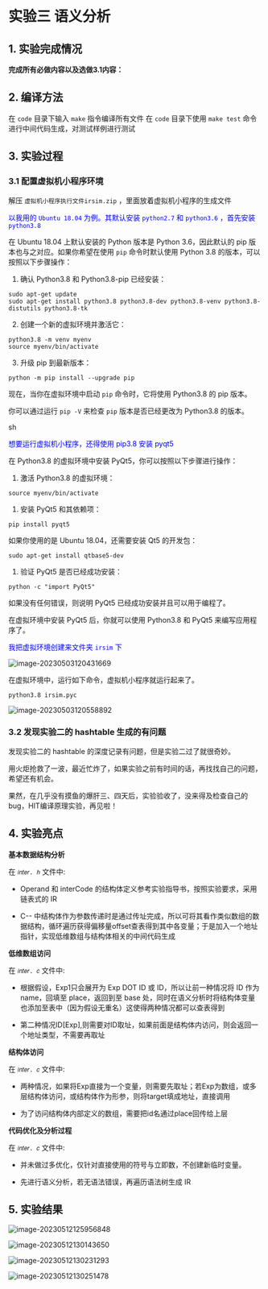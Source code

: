 # 实验三 语义分析

## 1. 实验完成情况

**完成所有必做内容以及选做3.1内容：**

## 2. 编译方法

在 `code` 目录下输入 `make` 指令编译所有文件
在 `code` 目录下使用 `make test` 命令进行中间代码生成，对测试样例进行测试

## 3. 实验过程

### 3.1 配置虚拟机小程序环境

解压 `虚拟机小程序执行文件irsim.zip` ，里面放着虚拟机小程序的生成文件

<font color=blue>以我用的 `Ubuntu 18.04` 为例。其默认安装 `python2.7` 和 `python3.6` ，首先安装 `python3.8` </font>

在 Ubuntu 18.04 上默认安装的 Python 版本是 Python 3.6，因此默认的 pip 版本也与之对应。如果你希望在使用 `pip` 命令时默认使用 Python 3.8 的版本，可以按照以下步骤操作：

1.  确认 Python3.8 和 Python3.8-pip 已经安装：

```shell
sudo apt-get update
sudo apt-get install python3.8 python3.8-dev python3.8-venv python3.8-distutils python3.8-tk
```

2.   创建一个新的虚拟环境并激活它：

```shell
python3.8 -m venv myenv
source myenv/bin/activate
```

3.   升级 pip 到最新版本：

```shell
python -m pip install --upgrade pip
```

现在，当你在虚拟环境中启动 `pip` 命令时，它将使用 Python3.8 的 pip 版本。

你可以通过运行 `pip -V` 来检查 `pip` 版本是否已经更改为 Python3.8 的版本。

sh

<font color=blue>想要运行虚拟机小程序，还得使用 pip3.8 安装 pyqt5</font>

在 Python3.8 的虚拟环境中安装 PyQt5，你可以按照以下步骤进行操作：

1.  激活 Python3.8 的虚拟环境：

```shell
source myenv/bin/activate
```

1.  安装 PyQt5 和其依赖项：

```shell
pip install pyqt5
```

如果你使用的是 Ubuntu 18.04，还需要安装 Qt5 的开发包：

```shell
sudo apt-get install qtbase5-dev
```

1.  验证 PyQt5 是否已经成功安装：

```shell
python -c "import PyQt5"
```

如果没有任何错误，则说明 PyQt5 已经成功安装并且可以用于编程了。

在虚拟环境中安装 PyQt5 后，你就可以使用 Python3.8 和 PyQt5 来编写应用程序了。



<font color=blue>我把虚拟环境创建来文件夹 `irsim` 下</font>

 ![image-20230503120431669](readme/image-20230503120431669.png)

在虚拟环境中，运行如下命令，虚拟机小程序就运行起来了。

```shell
python3.8 irsim.pyc 
```

 ![image-20230503120558892](readme/image-20230503120558892.png)

### 3.2 发现实验二的 hashtable 生成的有问题

发现实验二的 hashtable 的深度记录有问题，但是实验二过了就很奇妙。

用火炬抢救了一波，最近忙炸了，如果实验之前有时间的话，再找找自己的问题，希望还有机会。

果然，在几乎没有摸鱼的爆肝三、四天后，实验验收了，没来得及检查自己的bug，HIT编译原理实验，再见啦！

## 4. 实验亮点

**基本数据结构分析**

在 `𝑖𝑛𝑡𝑒𝑟. ℎ` 文件中:

*   Operand 和 interCode 的结构体定义参考实验指导书，按照实验要求，采用链表式的 IR

*   C-- 中结构体作为参数传递时是通过传址完成，所以可将其看作类似数组的数据结构，循环遍历获得偏移量offset查表得到其中各变量；于是加入一个地址指针，实现低维数组与结构体相关的中间代码生成

**低维数组访问**

在 `𝑖𝑛𝑡𝑒𝑟. 𝑐` 文件中:

*   根据假设，Exp1只会展开为 Exp DOT ID 或 ID，所以让前一种情况将 ID 作为 name，回填至 place，返回到至 base 处，同时在语义分析时将结构体变量也添加至表中（因为假设无重名）这使得两种情况都可以查表得到

*   第二种情况ID[Exp],则需要对ID取址，如果前面是结构体内访问，则会返回一个地址类型，不需要再取址

**结构体访问**

在 `𝑖𝑛𝑡𝑒𝑟. 𝑐` 文件中:

*   两种情况，如果将Exp直接为一个变量，则需要先取址；若Exp为数组，或多层结构体访问，或结构体作为形参，则将target填成地址，直接调用

*   为了访问结构体内部定义的数组，需要把id名通过place回传给上层

**代码优化及分析过程**

在 `𝑖𝑛𝑡𝑒𝑟. 𝑐` 文件中:

*   并未做过多优化，仅针对直接使用的符号与立即数，不创建新临时变量。

*   先进行语义分析，若无语法错误，再遍历语法树生成 IR

## 5. 实验结果

 ![image-20230512125956848](readme/image-20230512125956848.png)

 ![image-20230512130143650](readme/image-20230512130143650.png)

 ![image-20230512130231293](readme/image-20230512130231293.png)

 ![image-20230512130251478](readme/image-20230512130251478.png)